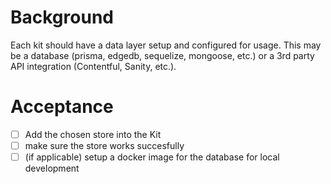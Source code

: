 # Background

Each kit should have a data layer setup and configured for usage. This may be a database (prisma, edgedb, sequelize, mongoose, etc.) or a 3rd party API integration (Contentful, Sanity, etc.).

# Acceptance

- [ ] Add the chosen store into the Kit
- [ ] make sure the store works succesfully
- [ ] (if applicable) setup a docker image for the database for local development
